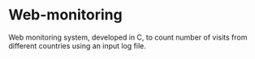 # Web-monitoring
Web monitoring system, developed in C, to count number of visits from different countries using an input log file.
